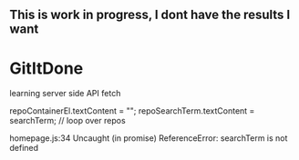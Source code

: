 ## This is work in progress, I dont have the results I want

# GitItDone
learning server side API fetch

repoContainerEl.textContent = "";
repoSearchTerm.textContent = searchTerm;
    // loop over repos
    
homepage.js:34 Uncaught (in promise) ReferenceError: searchTerm is not defined
